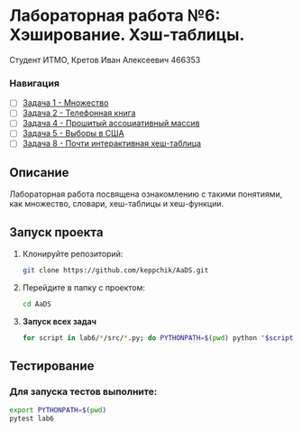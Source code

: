 # Лабораторная работа №6: Хэширование. Хэш-таблицы.

Студент ИТМО, Кретов Иван Алексеевич 466353
### Навигация

- [ ] [Задача 1 - Множество](task1)
- [ ] [Задача 2 - Телефонная книга](task2)
- [ ] [Задача 4 - Прошитый ассоциативный массив](task4)
- [ ] [Задача 5 - Выборы в США](task5)
- [ ] [Задача 8 - Почти интерактивная хеш-таблица](task8)

## Описание
Лабораторная работа посвящена ознакомлению с такими понятиями, как множество, словари, хеш-таблицы и хеш-функции.

## Запуск проекта
1. Клонируйте репозиторий:
   ```bash
   git clone https://github.com/keppchik/AaDS.git
   ```
2. Перейдите в папку с проектом:
   ```bash
   cd AaDS
   ```
3. **Запуск всех задач**

   ```bash
   for script in lab6/*/src/*.py; do PYTHONPATH=$(pwd) python "$script"; done
   ```

## Тестирование
### Для запуска тестов выполните:
   ```bash
   export PYTHONPATH=$(pwd)
   pytest lab6
   ```
